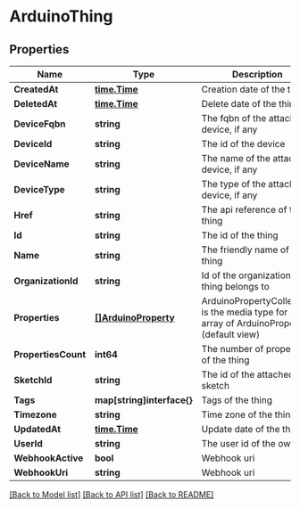 # ArduinoThing

## Properties

Name | Type | Description | Notes
------------ | ------------- | ------------- | -------------
**CreatedAt** | [**time.Time**](time.Time.md) | Creation date of the thing | [optional] 
**DeletedAt** | [**time.Time**](time.Time.md) | Delete date of the thing | [optional] 
**DeviceFqbn** | **string** | The fqbn of the attached device, if any | [optional] 
**DeviceId** | **string** | The id of the device | [optional] 
**DeviceName** | **string** | The name of the attached device, if any | [optional] 
**DeviceType** | **string** | The type of the attached device, if any | [optional] 
**Href** | **string** | The api reference of this thing | 
**Id** | **string** | The id of the thing | 
**Name** | **string** | The friendly name of the thing | 
**OrganizationId** | **string** | Id of the organization the thing belongs to | [optional] 
**Properties** | [**[]ArduinoProperty**](ArduinoProperty.md) | ArduinoPropertyCollection is the media type for an array of ArduinoProperty (default view) | [optional] 
**PropertiesCount** | **int64** | The number of properties of the thing | [optional] 
**SketchId** | **string** | The id of the attached sketch | [optional] 
**Tags** | **map[string]interface{}** | Tags of the thing | [optional] 
**Timezone** | **string** | Time zone of the thing | 
**UpdatedAt** | [**time.Time**](time.Time.md) | Update date of the thing | [optional] 
**UserId** | **string** | The user id of the owner | 
**WebhookActive** | **bool** | Webhook uri | [optional] 
**WebhookUri** | **string** | Webhook uri | [optional] 

[[Back to Model list]](../README.md#documentation-for-models) [[Back to API list]](../README.md#documentation-for-api-endpoints) [[Back to README]](../README.md)



